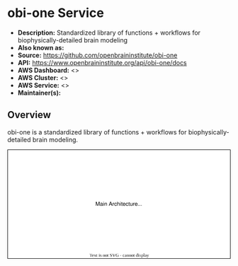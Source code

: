 # obi-one Service

- **Description:** Standardized library of functions + workflows for biophysically-detailed brain modeling
- **Also known as:**
- **Source:** <https://github.com/openbraininstitute/obi-one>
- **API:** <https://www.openbraininstitute.org/api/obi-one/docs>
- **AWS Dashboard:** <>
- **AWS Cluster:** <>
- **AWS Service:** <>
- **Maintainer(s):**

## Overview

<!-- Brief introduction with an overview of the module. -->

obi-one is a standardized library of functions + workflows for biophysically-detailed brain modeling.

![obi-one Service - Main Architecture](resources/1_main.drawio.svg)

<!-- Here are some of the key technologies utilized for the infrastructure:

- The idea is to mention details about the AWS services, such as the service utilizes **AWS XXXXXXX** service orchestrated via **AWS YYYYYYYYY**.  -->
